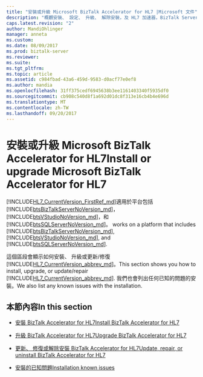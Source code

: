 ```yaml
---
title: "安裝或升級 Microsoft BizTalk Accelerator for HL7 |Microsoft 文件"
description: "概觀安裝、 設定、 升級、 解除安裝，及 HL7 加速器，BizTalk Server 中的疑難排解"
caps.latest.revision: "2"
author: MandiOhlinger
manager: anneta
ms.custom: 
ms.date: 08/09/2017
ms.prod: biztalk-server
ms.reviewer: 
ms.suite: 
ms.tgt_pltfrm: 
ms.topic: article
ms.assetid: c984fbad-43a6-459d-9583-d0acf77e0ef8
ms.author: mandia
ms.openlocfilehash: 31ff375cedf6945638b3ee1161403340f5935df0
ms.sourcegitcommit: cb908c540d8f1a692d01dc8f313e16cb4b4e696d
ms.translationtype: MT
ms.contentlocale: zh-TW
ms.lasthandoff: 09/20/2017
---
```

# <a name="install-or-upgrade-microsoft-biztalk-accelerator-for-hl7"></a><span data-ttu-id="c69cb-103">安裝或升級 Microsoft BizTalk Accelerator for HL7</span><span class="sxs-lookup"><span data-stu-id="c69cb-103">Install or upgrade Microsoft BizTalk Accelerator for HL7</span></span>
[!INCLUDE[HL7_CurrentVersion_FirstRef_md](../../includes/hl7-currentversion-firstref-md.md)]<span data-ttu-id="c69cb-104">適用於平台包括[!INCLUDE[btsBizTalkServerNoVersion_md](../../includes/btsbiztalkservernoversion-md.md)]， [!INCLUDE[btsVStudioNoVersion_md](../../includes/btsvstudionoversion-md.md)]，和[!INCLUDE[btsSQLServerNoVersion_md](../../includes/btssqlservernoversion-md.md)]。</span><span class="sxs-lookup"><span data-stu-id="c69cb-104"> works on a platform that includes [!INCLUDE[btsBizTalkServerNoVersion_md](../../includes/btsbiztalkservernoversion-md.md)], [!INCLUDE[btsVStudioNoVersion_md](../../includes/btsvstudionoversion-md.md)], and [!INCLUDE[btsSQLServerNoVersion_md](../../includes/btssqlservernoversion-md.md)].</span></span> 

<span data-ttu-id="c69cb-105">這個區段會顯示如何安裝、 升級或更新/修復[!INCLUDE[HL7_CurrentVersion_abbrev_md](../../includes/hl7-currentversion-abbrev-md.md)]。</span><span class="sxs-lookup"><span data-stu-id="c69cb-105">This section shows you how to install, upgrade, or update/repair [!INCLUDE[HL7_CurrentVersion_abbrev_md](../../includes/hl7-currentversion-abbrev-md.md)].</span></span> <span data-ttu-id="c69cb-106">我們也會列出任何已知的問題的安裝。</span><span class="sxs-lookup"><span data-stu-id="c69cb-106">We also list any known issues with the installation.</span></span>

## <a name="in-this-section"></a><span data-ttu-id="c69cb-107">本節內容</span><span class="sxs-lookup"><span data-stu-id="c69cb-107">In this section</span></span>

* [<span data-ttu-id="c69cb-108">安裝 BizTalk Accelerator for HL7</span><span class="sxs-lookup"><span data-stu-id="c69cb-108">Install BizTalk Accelerator for HL7</span></span>](../../adapters-and-accelerators/accelerator-hl7/install-biztalk-accelerator-for-hl7.md)

* [<span data-ttu-id="c69cb-109">升級 BizTalk Accelerator for HL7</span><span class="sxs-lookup"><span data-stu-id="c69cb-109">Upgrade BizTalk Accelerator for HL7</span></span>](../../adapters-and-accelerators/accelerator-hl7/upgrade-biztalk-accelerator-for-hl7.md)

* [<span data-ttu-id="c69cb-110">更新、 修復或解除安裝 BizTalk Accelerator for HL7</span><span class="sxs-lookup"><span data-stu-id="c69cb-110">Update, repair, or uninstall BizTalk Accelerator for HL7</span></span>](../../adapters-and-accelerators/accelerator-hl7/update-repair-or-uninstall-biztalk-accelerator-for-hl7.md)

* [<span data-ttu-id="c69cb-111">安裝的已知問題</span><span class="sxs-lookup"><span data-stu-id="c69cb-111">Installation known issues</span></span>](../../adapters-and-accelerators/accelerator-hl7/installation-known-issues.md)